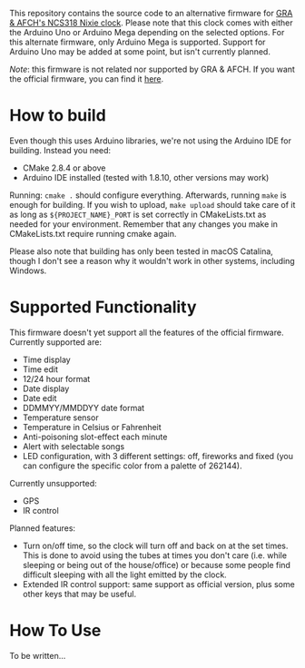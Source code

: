This repository contains the source code to an alternative firmware for [GRA & AFCH's NCS318 Nixie clock](http://gra-afch.com/catalog/nixie-tubes-clocks/nixie-tubes-clock-in-acrylic-case-arduino-shield-ncs318-in-18-options-columns-tubes-arduino-gps-temp-sensor-remote-tubes-optional/).
Please note that this clock comes with either the Arduino Uno or Arduino Mega depending on the selected options. For this
alternate firmware, only Arduino Mega is supported. Support for Arduino Uno may be added at some point, but isn't currently
planned.

*Note*: this firmware is not related nor supported by GRA & AFCH. If you want the official firmware, you can find it [here](https://github.com/afch/NixeTubesShieldNCS318).

How to build
============
Even though this uses Arduino libraries, we're not using the Arduino IDE for building. Instead you need:
- CMake 2.8.4 or above
- Arduino IDE installed (tested with 1.8.10, other versions may work)

Running: `cmake .` should configure everything. Afterwards, running `make` is enough for building. If you wish to upload,
`make upload` should take care of it as long as `${PROJECT_NAME}_PORT` is set correctly in CMakeLists.txt as needed for your
environment. Remember that any changes you make in CMakeLists.txt require running cmake again.

Please also note that building has only been tested in macOS Catalina, though I don't see a reason why it wouldn't work in
other systems, including Windows.

Supported Functionality
=======================
This firmware doesn't yet support all the features of the official firmware. Currently supported are:
- Time display
- Time edit
- 12/24 hour format
- Date display
- Date edit
- DDMMYY/MMDDYY date format
- Temperature sensor
- Temperature in Celsius or Fahrenheit
- Anti-poisoning slot-effect each minute
- Alert with selectable songs
- LED configuration, with 3 different settings: off, fireworks and fixed (you can configure the specific color from a palette of 262144).

Currently unsupported:
- GPS
- IR control

Planned features:
- Turn on/off time, so the clock will turn off and back on at the set times. This is done to avoid using the tubes at times
  you don't care (i.e. while sleeping or being out of the house/office) or because some people find difficult sleeping with
  all the light emitted by the clock.
- Extended IR control support: same support as official version, plus some other keys that may be useful.

How To Use
==========
To be written...
